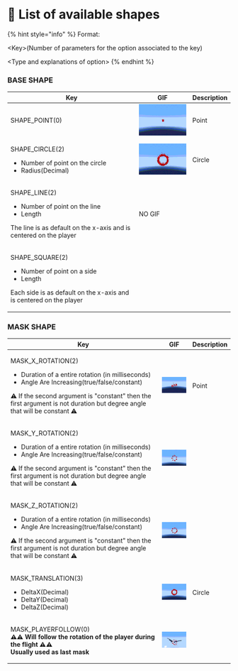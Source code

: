 # 📑 List of available shapes

{% hint style="info" %}
Format:&#x20;

\<Key>(Number of parameters for the option associated to the key)

\<Type and explanations of option>
{% endhint %}

### BASE SHAPE

| Key                                                                                                                                                              | GIF                                                       | Description |
| ---------------------------------------------------------------------------------------------------------------------------------------------------------------- | --------------------------------------------------------- | ----------- |
| SHAPE\_POINT(0)                                                                                                                                                  | ![](<../.gitbook/assets/ezgif.com-gif-maker (1) (2).gif>) | Point       |
| <p>SHAPE_CIRCLE(2)</p><ul><li>Number of point on the circle</li><li>Radius(Decimal)</li></ul><p></p>                                                             | ![](<../.gitbook/assets/ezgif.com-gif-maker (1).gif>)     | Circle      |
| <p></p><p>SHAPE_LINE(2)</p><ul><li>Number of point on the line</li><li>Length</li></ul><p>The line is as default on the x-axis and is centered on the player</p> | NO GIF                                                    |             |
| <p>SHAPE_SQUARE(2)</p><ul><li>Number of point on a side</li><li>Length</li></ul><p>Each side is as default on the x-axis and is centered on the player</p>       |                                                           |             |

### MASK SHAPE



| Key                                                                                                                                                                                                                                                                                 | GIF                                                       | Description |
| ----------------------------------------------------------------------------------------------------------------------------------------------------------------------------------------------------------------------------------------------------------------------------------- | --------------------------------------------------------- | ----------- |
| <p>MASK_X_ROTATION(2)</p><ul><li>Duration of a entire rotation (in milliseconds)</li><li>Angle Are Increasing(true/false/constant)</li></ul><p>⚠️ If the second argument is "constant" then the first argument is not duration but degree angle that will be constant ⚠️</p>        | ![](<../.gitbook/assets/ezgif.com-gif-maker (2) (1).gif>) | Point       |
| <p></p><p>MASK_Y_ROTATION(2)</p><ul><li>Duration of a entire rotation (in milliseconds)</li><li>Angle Are Increasing(true/false/constant)</li></ul><p>⚠️ If the second argument is "constant" then the first argument is not duration but degree angle that will be constant ⚠️</p> | ![](<../.gitbook/assets/ezgif.com-gif-maker (3).gif>)     |             |
| <p></p><p>MASK_Z_ROTATION(2)</p><ul><li>Duration of a entire rotation (in milliseconds)</li><li>Angle Are Increasing(true/false/constant)</li></ul><p>⚠️ If the second argument is "constant" then the first argument is not duration but degree angle that will be constant ⚠️</p> | ![](<../.gitbook/assets/ezgif.com-gif-maker (4).gif>)     |             |
| <p>MASK_TRANSLATION(3)</p><ul><li>DeltaX(Decimal)</li><li>DeltaY(Decimal)</li><li>DeltaZ(Decimal)</li></ul>                                                                                                                                                                         | ![](<../.gitbook/assets/ezgif.com-gif-maker (1).gif>)     | Circle      |
| <p>MASK_PLAYERFOLLOW(0)<br><strong>⚠️⚠ Will follow the rotation of the player during the flight ⚠️⚠️</strong><br><strong>Usually used as last mask</strong></p>                                                                                                                     | ![](<../.gitbook/assets/ezgif.com-gif-maker (5).gif>)     |             |
